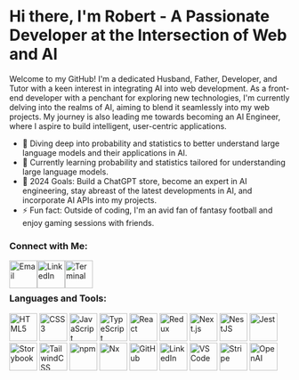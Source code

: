 # Hi there, I'm Robert - A Passionate Developer at the Intersection of Web and AI

Welcome to my GitHub! I'm a dedicated Husband, Father, Developer, and Tutor with a keen interest in integrating AI into web development. As a front-end developer with a penchant for exploring new technologies, I'm currently delving into the realms of AI, aiming to blend it seamlessly into my web projects. My journey is also leading me towards becoming an AI Engineer, where I aspire to build intelligent, user-centric applications.

- 🔭 Diving deep into probability and statistics to better understand large language models and their applications in AI.
- 🌱 Currently learning probability and statistics tailored for understanding large language models.
- 🥅 2024 Goals: Build a ChatGPT store, become an expert in AI engineering, stay abreast of the latest developments in AI, and incorporate AI APIs into my projects.
- ⚡ Fun fact: Outside of coding, I'm an avid fan of fantasy football and enjoy gaming sessions with friends.


### Connect with Me:

<!-- Email, LinkedIn and Portfolio(layout) -->
<a href="mailto:your-email@example.com"><img src="https://github.com/robert-s-hogan/hosted-icons/blob/main/feather-icons/inbox.svg" alt="Email" width="50px" style="margin-bottom: -15px;"></a><a href="https://www.linkedin.com/in/your-linkedin-profile"><img src="https://github.com/robert-s-hogan/hosted-icons/blob/main/simple-icons/linkedin.svg" alt="LinkedIn" width="50px" style="margin-bottom: -15px;"></a><a href="your-blog-or-portfolio-url"><img src="https://github.com/robert-s-hogan/hosted-icons/blob/main/feather-icons/layout.svg" alt="Terminal" width="50px" style="margin-bottom: -15px;"></a>

### Languages and Tools:
<!-- Core Web Technologies -->
<img src="https://github.com/robert-s-hogan/hosted-icons/blob/main/simple-icons/html5.svg" alt="HTML5" width="50px"> <img src="https://github.com/robert-s-hogan/hosted-icons/blob/main/simple-icons/css3.svg" alt="CSS3" width="50px"> <img src="https://github.com/robert-s-hogan/hosted-icons/blob/main/simple-icons/javascript.svg" alt="JavaScript" width="50px"> <img src="https://github.com/robert-s-hogan/hosted-icons/blob/main/simple-icons/typescript.svg" alt="TypeScript" width="50px"><!-- Frameworks and Libraries --> <img src="https://github.com/robert-s-hogan/hosted-icons/blob/main/simple-icons/react.svg" alt="React" width="50px"> <img src="https://github.com/robert-s-hogan/hosted-icons/blob/main/simple-icons/redux.svg" alt="Redux" width="50px"> <img src="https://github.com/robert-s-hogan/hosted-icons/blob/main/simple-icons/nextdotjs.svg" alt="Next.js" width="50px"> <img src="https://github.com/robert-s-hogan/hosted-icons/blob/main/simple-icons/nestjs.svg" alt="NestJS" width="50px"><!-- Testing and Utilities --> <img src="https://github.com/robert-s-hogan/hosted-icons/blob/main/simple-icons/jest.svg" alt="Jest" width="50px"> <img src="https://github.com/robert-s-hogan/hosted-icons/blob/main/simple-icons/storybook.svg" alt="Storybook" width="50px"><!-- CSS Framework --> <img src="https://github.com/robert-s-hogan/hosted-icons/blob/main/simple-icons/tailwindcss.svg" alt="TailwindCSS" width="50px"><!-- Build Tools and Package Managers --> <img src="https://github.com/robert-s-hogan/hosted-icons/blob/main/simple-icons/npm.svg" alt="npm" width="50px"> <img src="https://github.com/robert-s-hogan/hosted-icons/blob/main/simple-icons/nx.svg" alt="Nx" width="50px"><!-- Version Control and Collaboration --> <img src="https://github.com/robert-s-hogan/hosted-icons/blob/main/simple-icons/github.svg" alt="GitHub" width="50px"><!-- Professional Networking --> <img src="https://github.com/robert-s-hogan/hosted-icons/blob/main/simple-icons/linkedin.svg" alt="LinkedIn" width="50px"><!-- Other Tools and Technologies --> <img src="https://github.com/robert-s-hogan/hosted-icons/blob/main/simple-icons/visualstudiocode.svg" alt="VS Code" width="50px"> <img src="https://github.com/robert-s-hogan/hosted-icons/blob/main/simple-icons/stripe.svg" alt="Stripe" width="50px"> <img src="https://github.com/robert-s-hogan/hosted-icons/blob/main/simple-icons/openai.svg" alt="OpenAI" width="50px">
